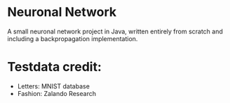 # Neuronal Network
A small neuronal network project in Java, written entirely from scratch and including a backpropagation implementation.

# Testdata credit:
- Letters: MNIST database
- Fashion: Zalando Research